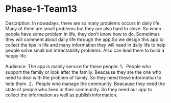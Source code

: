 # Phase-1-Team13
Description: In nowadays, there are so many problems occurs in daily life. Many of them are small problems but they are also hard to slove. So when people have some problem in life, they don't know how to do. Sometimes they will comment about daily life through the app.So we design this app to collect the tips in life and many information they will need in daily life to help people solve small but intractability problems. Also can lead them to build a happy life.

Audience: The app is mainly service for these people:
1、People who support the family or look after the family. Beacause they are the one who need to deal with the problem of faimly. So they need these information to help them.
2、People who manage the community. Beacause they need the state of people who lived in their community. So they need our app to collect the information as well as publish information.
